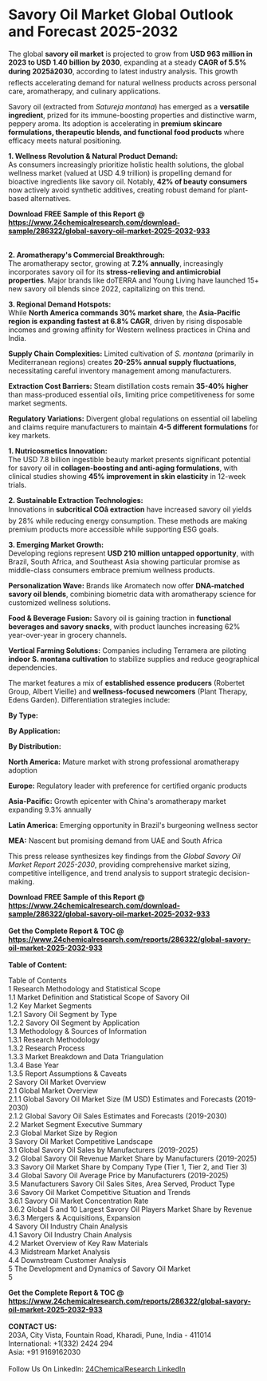<h1>Savory Oil Market Global Outlook and Forecast 2025-2032</h1><p>The global <strong>savory oil market</strong> is projected to grow from <strong>USD 963 million in 2023 to USD 1.40 billion by 2030</strong>, expanding at a steady <strong>CAGR of 5.5% during 2025â2030</strong>, according to latest industry analysis. This growth reflects accelerating demand for natural wellness products across personal care, aromatherapy, and culinary applications.</p><p>Savory oil (extracted from <em>Satureja montana</em>) has emerged as a <strong>versatile ingredient</strong>, prized for its immune-boosting properties and distinctive warm, peppery aroma. Its adoption is accelerating in <strong>premium skincare formulations, therapeutic blends, and functional food products</strong> where efficacy meets natural positioning.</p><p><strong>1. Wellness Revolution &amp; Natural Product Demand:</strong><br>
As consumers increasingly prioritize holistic health solutions, the global wellness market (valued at USD 4.9 trillion) is propelling demand for bioactive ingredients like savory oil. Notably, <strong>42% of beauty consumers</strong> now actively avoid synthetic additives, creating robust demand for plant-based alternatives.</p><div><b>Download FREE Sample of this Report @ 
            <a href="https://www.24chemicalresearch.com/download-sample/286322/global-savory-oil-market-2025-2032-933">
            https://www.24chemicalresearch.com/download-sample/286322/global-savory-oil-market-2025-2032-933</a></b></div><br><p><strong>2. Aromatherapy's Commercial Breakthrough:</strong><br>
The aromatherapy sector, growing at <strong>7.2% annually</strong>, increasingly incorporates savory oil for its <strong>stress-relieving and antimicrobial properties</strong>. Major brands like doTERRA and Young Living have launched 15+ new savory oil blends since 2022, capitalizing on this trend.</p><p><strong>3. Regional Demand Hotspots:</strong><br>
While <strong>North America commands 30% market share</strong>, the <strong>Asia-Pacific region is expanding fastest at 6.8% CAGR</strong>, driven by rising disposable incomes and growing affinity for Western wellness practices in China and India.</p><p><strong>Supply Chain Complexities:</strong> Limited cultivation of <em>S. montana</em> (primarily in Mediterranean regions) creates <strong>20-25% annual supply fluctuations</strong>, necessitating careful inventory management among manufacturers. </p><p><strong>Extraction Cost Barriers:</strong> Steam distillation costs remain <strong>35-40% higher</strong> than mass-produced essential oils, limiting price competitiveness for some market segments.</p><p><strong>Regulatory Variations:</strong> Divergent global regulations on essential oil labeling and claims require manufacturers to maintain <strong>4-5 different formulations</strong> for key markets.</p><p><strong>1. Nutricosmetics Innovation:</strong><br>
The USD 7.8 billion ingestible beauty market presents significant potential for savory oil in <strong>collagen-boosting and anti-aging formulations</strong>, with clinical studies showing <strong>45% improvement in skin elasticity</strong> in 12-week trials.</p><p><strong>2. Sustainable Extraction Technologies:</strong><br>
Innovations in <strong>subcritical COâ extraction</strong> have increased savory oil yields by 28% while reducing energy consumption. These methods are making premium products more accessible while supporting ESG goals.</p><p><strong>3. Emerging Market Growth:</strong><br>
Developing regions represent <strong>USD 210 million untapped opportunity</strong>, with Brazil, South Africa, and Southeast Asia showing particular promise as middle-class consumers embrace premium wellness products.</p><p><strong>Personalization Wave:</strong> Brands like Aromatech now offer <strong>DNA-matched savory oil blends</strong>, combining biometric data with aromatherapy science for customized wellness solutions.</p><p><strong>Food &amp; Beverage Fusion:</strong> Savory oil is gaining traction in <strong>functional beverages and savory snacks</strong>, with product launches increasing 62% year-over-year in grocery channels.</p><p><strong>Vertical Farming Solutions:</strong> Companies including Terramera are piloting <strong>indoor S. montana cultivation</strong> to stabilize supplies and reduce geographical dependencies.</p><p>The market features a mix of <strong>established essence producers</strong> (Robertet Group, Albert Vieille) and <strong>wellness-focused newcomers</strong> (Plant Therapy, Edens Garden). Differentiation strategies include:</p><p><strong>By Type:</strong></p><p><strong>By Application:</strong></p><p><strong>By Distribution:</strong></p><p><strong>North America:</strong> Mature market with strong professional aromatherapy adoption</p><p><strong>Europe:</strong> Regulatory leader with preference for certified organic products</p><p><strong>Asia-Pacific:</strong> Growth epicenter with China's aromatherapy market expanding 9.3% annually</p><p><strong>Latin America:</strong> Emerging opportunity in Brazil's burgeoning wellness sector</p><p><strong>MEA:</strong> Nascent but promising demand from UAE and South Africa</p><p>This press release synthesizes key findings from the <em>Global Savory Oil Market Report 2025-2030</em>, providing comprehensive market sizing, competitive intelligence, and trend analysis to support strategic decision-making.</p><div><b>Download FREE Sample of this Report @ 
            <a href="https://www.24chemicalresearch.com/download-sample/286322/global-savory-oil-market-2025-2032-933">
            https://www.24chemicalresearch.com/download-sample/286322/global-savory-oil-market-2025-2032-933</a></b></div><br><div><b>Get the Complete Report & TOC @ 
            <a href="https://www.24chemicalresearch.com/reports/286322/global-savory-oil-market-2025-2032-933">
            https://www.24chemicalresearch.com/reports/286322/global-savory-oil-market-2025-2032-933</a></b></div><br>
            <b>Table of Content:</b><p>Table of Contents<br />
1 Research Methodology and Statistical Scope<br />
1.1 Market Definition and Statistical Scope of Savory Oil<br />
1.2 Key Market Segments<br />
1.2.1 Savory Oil Segment by Type<br />
1.2.2 Savory Oil Segment by Application<br />
1.3 Methodology & Sources of Information<br />
1.3.1 Research Methodology<br />
1.3.2 Research Process<br />
1.3.3 Market Breakdown and Data Triangulation<br />
1.3.4 Base Year<br />
1.3.5 Report Assumptions & Caveats<br />
2 Savory Oil Market Overview<br />
2.1 Global Market Overview<br />
2.1.1 Global Savory Oil Market Size (M USD) Estimates and Forecasts (2019-2030)<br />
2.1.2 Global Savory Oil Sales Estimates and Forecasts (2019-2030)<br />
2.2 Market Segment Executive Summary<br />
2.3 Global Market Size by Region<br />
3 Savory Oil Market Competitive Landscape<br />
3.1 Global Savory Oil Sales by Manufacturers (2019-2025)<br />
3.2 Global Savory Oil Revenue Market Share by Manufacturers (2019-2025)<br />
3.3 Savory Oil Market Share by Company Type (Tier 1, Tier 2, and Tier 3)<br />
3.4 Global Savory Oil Average Price by Manufacturers (2019-2025)<br />
3.5 Manufacturers Savory Oil Sales Sites, Area Served, Product Type<br />
3.6 Savory Oil Market Competitive Situation and Trends<br />
3.6.1 Savory Oil Market Concentration Rate<br />
3.6.2 Global 5 and 10 Largest Savory Oil Players Market Share by Revenue<br />
3.6.3 Mergers & Acquisitions, Expansion<br />
4 Savory Oil Industry Chain Analysis<br />
4.1 Savory Oil Industry Chain Analysis<br />
4.2 Market Overview of Key Raw Materials<br />
4.3 Midstream Market Analysis<br />
4.4 Downstream Customer Analysis<br />
5 The Development and Dynamics of Savory Oil Market <br />
5</p><div><b>Get the Complete Report & TOC @ 
            <a href="https://www.24chemicalresearch.com/reports/286322/global-savory-oil-market-2025-2032-933">
            https://www.24chemicalresearch.com/reports/286322/global-savory-oil-market-2025-2032-933</a></b></div><br><b>CONTACT US:</b><br>
            203A, City Vista, Fountain Road, Kharadi, Pune, India - 411014<br>
            International: +1(332) 2424 294<br>
            Asia: +91 9169162030 <br><br>
            Follow Us On LinkedIn: <a href="https://www.linkedin.com/company/24chemicalresearch/">24ChemicalResearch LinkedIn</a>
